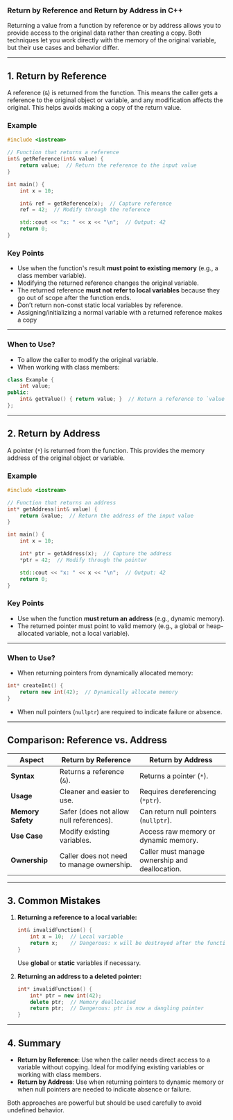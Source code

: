 ### Return by Reference and Return by Address in C++

Returning a value from a function by reference or by address allows you to provide access to the original data rather than creating a copy. Both techniques let you work directly with the memory of the original variable, but their use cases and behavior differ.

---

## **1. Return by Reference**
A reference (`&`) is returned from the function. This means the caller gets a reference to the original object or variable, and any modification affects the original. This helps avoids making a copy of the return value.

### **Example**
```cpp
#include <iostream>

// Function that returns a reference
int& getReference(int& value) {
    return value;  // Return the reference to the input value
}

int main() {
    int x = 10;

    int& ref = getReference(x);  // Capture reference
    ref = 42;  // Modify through the reference

    std::cout << "x: " << x << "\n";  // Output: 42
    return 0;
}
```

### **Key Points**
- Use when the function's result **must point to existing memory** (e.g., a class member variable).
- Modifying the returned reference changes the original variable.
- The returned reference **must not refer to local variables** because they go out of scope after the function ends.
- Don’t return non-const static local variables by reference.
- Assigning/initializing a normal variable with a returned reference makes a copy

---

### **When to Use?**
- To allow the caller to modify the original variable.
- When working with class members:
```cpp
class Example {
    int value;
public:
    int& getValue() { return value; }  // Return a reference to `value`
};
```

---

## **2. Return by Address**
A pointer (`*`) is returned from the function. This provides the memory address of the original object or variable.

### **Example**
```cpp
#include <iostream>

// Function that returns an address
int* getAddress(int& value) {
    return &value;  // Return the address of the input value
}

int main() {
    int x = 10;

    int* ptr = getAddress(x);  // Capture the address
    *ptr = 42;  // Modify through the pointer

    std::cout << "x: " << x << "\n";  // Output: 42
    return 0;
}
```

### **Key Points**
- Use when the function **must return an address** (e.g., dynamic memory).
- The returned pointer must point to valid memory (e.g., a global or heap-allocated variable, not a local variable).

---

### **When to Use?**
- When returning pointers from dynamically allocated memory:
```cpp
int* createInt() {
    return new int(42);  // Dynamically allocate memory
}
```
- When null pointers (`nullptr`) are required to indicate failure or absence.

---

## **Comparison: Reference vs. Address**

| **Aspect**                | **Return by Reference**        | **Return by Address**          |
|---------------------------|---------------------------------|---------------------------------|
| **Syntax**                | Returns a reference (`&`).     | Returns a pointer (`*`).       |
| **Usage**                 | Cleaner and easier to use.     | Requires dereferencing (`*ptr`). |
| **Memory Safety**         | Safer (does not allow null references). | Can return null pointers (`nullptr`). |
| **Use Case**              | Modify existing variables.     | Access raw memory or dynamic memory. |
| **Ownership**             | Caller does not need to manage ownership. | Caller must manage ownership and deallocation. |

---

## **3. Common Mistakes**
1. **Returning a reference to a local variable:**
   ```cpp
   int& invalidFunction() {
       int x = 10;  // Local variable
       return x;    // Dangerous: x will be destroyed after the function ends
   }
   ```
   Use **global** or **static** variables if necessary.

2. **Returning an address to a deleted pointer:**
   ```cpp
   int* invalidFunction() {
       int* ptr = new int(42);
       delete ptr;  // Memory deallocated
       return ptr;  // Dangerous: ptr is now a dangling pointer
   }
   ```

---

## **4. Summary**
- **Return by Reference**: Use when the caller needs direct access to a variable without copying. Ideal for modifying existing variables or working with class members.
- **Return by Address**: Use when returning pointers to dynamic memory or when null pointers are needed to indicate absence or failure.

Both approaches are powerful but should be used carefully to avoid undefined behavior.